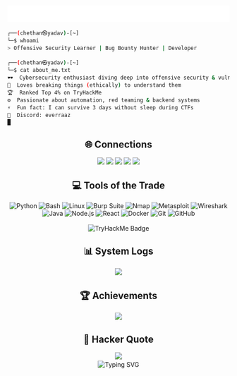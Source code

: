 <!-- Cyber Terminal Profile: Chethan Yadav -->

<div align="center">
  <img src="/intro.svg" alt="Typing SVG" />
</div>


```bash
┌──(chethan㉿yadav)-[~]
└─$ whoami
> Offensive Security Learner | Bug Bounty Hunter | Developer

┌──(chethan㉿yadav)-[~]
└─$ cat about_me.txt
🕶️  Cybersecurity enthusiast diving deep into offensive security & vulnerability research  
🧠  Loves breaking things (ethically) to understand them  
🏆  Ranked Top 4% on TryHackMe  
⚙️  Passionate about automation, red teaming & backend systems  
⚡  Fun fact: I can survive 3 days without sleep during CTFs  
🐔  Discord: everraaz  
█
````


<h2 align="center">🌐 Connections</h2>

<p align="center">
  <a href="https://tryhackme.com/p/R4AZ"><img src="https://img.shields.io/badge/TryHackMe-00BFA6?logo=tryhackme&logoColor=white" /></a>
  <a href="https://linkedin.com/in/chethan-yadav"><img src="https://img.shields.io/badge/LinkedIn-0077B5?logo=linkedin&logoColor=white" /></a>
  <a href="https://twitter.com/chethanyadav456"><img src="https://img.shields.io/badge/Twitter-1DA1F2?logo=twitter&logoColor=white" /></a>
  <a href="https://stackoverflow.com/users/18890241"><img src="https://img.shields.io/badge/StackOverflow-FE7A16?logo=stack-overflow&logoColor=white" /></a>
  <a href="https://youtube.com/c/UCcPqBRJ_8Zqa8x6qRreXBgw"><img src="https://img.shields.io/badge/YouTube-FF0000?logo=youtube&logoColor=white" /></a>
</p>


<h2 align="center">💻 Tools of the Trade</h2>

<div align="center">
    <img src="https://img.shields.io/badge/-Python-3776AB?style=flat-square&logo=python" alt="Python">
    <img src="https://img.shields.io/badge/-Bash-121011?style=flat-square&logo=gnubash" alt="Bash">
    <img src="https://img.shields.io/badge/-Linux-black?style=flat-square&logo=linux" alt="Linux">
    <img src="https://img.shields.io/badge/-Burp%20Suite-FF6C37?style=flat-square&logo=burp-suite" alt="Burp Suite">
    <img src="https://img.shields.io/badge/-Nmap-004170?style=flat-square&logo=nmap" alt="Nmap">
    <img src="https://img.shields.io/badge/-Metasploit-6C3483?style=flat-square&logo=metasploit" alt="Metasploit">
    <img src="https://img.shields.io/badge/-Wireshark-1679A7?style=flat-square&logo=wireshark" alt="Wireshark">
    <img src="https://img.shields.io/badge/-Java-black?style=flat-square&logo=java" alt="Java">
    <img src="https://img.shields.io/badge/-Node.js-43853D?style=flat-square&logo=node.js" alt="Node.js">
    <img src="https://img.shields.io/badge/-React-black?style=flat-square&logo=react" alt="React">
    <img src="https://img.shields.io/badge/-Docker-2496ED?style=flat-square&logo=docker" alt="Docker">
    <img src="https://img.shields.io/badge/-Git-black?style=flat-square&logo=git" alt="Git">
    <img src="https://img.shields.io/badge/-GitHub-181717?style=flat-square&logo=github" alt="GitHub">
</div>

<br>

<div align="center">
  <img src="https://tryhackme-badges.s3.amazonaws.com/R4AZ.png" alt="TryHackMe Badge" />
</div>


<h2 align="center">📊 System Logs</h2>

<div align="center">
  <img src="https://github-readme-streak-stats.herokuapp.com/?user=chethanyadav456&theme=green_nur&hide_border=true&background=000000" />
</div>


<h2 align="center">🏆 Achievements</h2>

<div align="center">
  <img src="https://github-profile-trophy.vercel.app/?username=chethanyadav456&theme=matrix&no-frame=true&no-bg=true&row=1&column=6" />
</div>


<h2 align="center">💬 Hacker Quote</h2>

<div align="center">
  <img src="https://quotes-github-readme.vercel.app/api?type=horizontal&theme=merko" />
</div>


<div align="center">
  <img src="/eof.svg" alt="Typing SVG"/>
  
</div>
